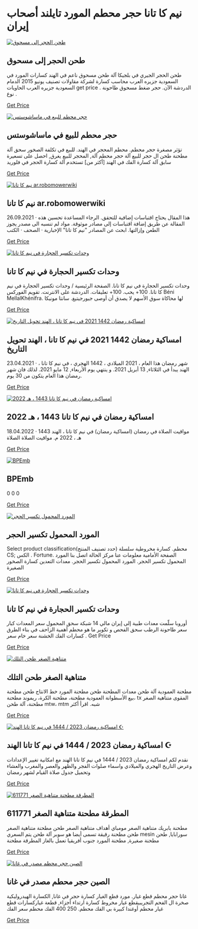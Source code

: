 # نيم كا تانا حجر محطم المورد تايلند أصحاب إيران
<a href="https://mnn.zoosnet.net/LR/Chatpre.aspx?id=MNN94995150&p=https://vbl.co.za/" target="_blank">![طحن الحجر إلى مسحوق](https://raw.githubusercontent.com/gcmcrusher/imgs/main/114.jpg)</a>
## طحن الحجر إلى مسحوق
طحن الحجر الجيري في بلجيكا آلة طحن مسحوق ناعم في الهند كسارات المورد في السعودية جزيره العرب محاسب كسارة لشركة مقاولات تصنيف يونيو 2015 الدمام السعودية جزيره العرب الحاويات get price . الدردشة الآن. حجر ضغط مسحوق طاحونة . نوع 
<a href="https://mnn.zoosnet.net/LR/Chatpre.aspx?id=MNN94995150&p=https://vbl.co.za/" target="_blank">Get Price</a>
<a href="https://mnn.zoosnet.net/LR/Chatpre.aspx?id=MNN94995150&p=https://vbl.co.za/" target="_blank">![حجر محطم للبيع في ماساشوستس](https://raw.githubusercontent.com/gcmcrusher/imgs/main/7.jpg)</a>
## حجر محطم للبيع في ماساشوستس
تؤثر مصغرة حجر محطم. محطم المحجر في الهند. للبيع في تكلفة الصخور سحق آلة مطحنة طحن ال حجر للبيع آلة حجر محطم آلة, المحجر للبيع يغرق, احصل على تسعيرة سابق آلة كسارة الفك في الهند [أكثر من] تستخدم آلة كسارة الحجر في فلوريد
<a href="https://mnn.zoosnet.net/LR/Chatpre.aspx?id=MNN94995150&p=https://vbl.co.za/" target="_blank">Get Price</a>
<a href="https://mnn.zoosnet.net/LR/Chatpre.aspx?id=MNN94995150&p=https://vbl.co.za/" target="_blank">![نيم كا تانا ar.robomowerwiki](https://raw.githubusercontent.com/gcmcrusher/imgs/main/594.jpg)</a>
## نيم كا تانا ar.robomowerwiki
26.09.2021 · هذا المقال يحتاج اقتباسات إضافية للتحقق. الرجاء المساعدة تحسين هذه المقالة عن طريق إضافة اقتباسات إلى مصادر موثوقة. مواد لم تنسبه الى مصدر يجوز الطعن وإزالتها. ابحث عن المصادر "نيم كا تانا" الإخبارية · الصحف · الكتب 
<a href="https://mnn.zoosnet.net/LR/Chatpre.aspx?id=MNN94995150&p=https://vbl.co.za/" target="_blank">Get Price</a>
<a href="https://mnn.zoosnet.net/LR/Chatpre.aspx?id=MNN94995150&p=https://vbl.co.za/" target="_blank">![وحدات تكسير الحجارة في نيم كا تانا](https://raw.githubusercontent.com/gcmcrusher/imgs/main/396.jpg)</a>
## وحدات تكسير الحجارة في نيم كا تانا
وحدات تكسير الحجارة في نيم كا تانا. الصفحة الرئيسية / وحدات تكسير الحجارة في نيم كا تانا. 100+ يحب. 100+ تعليقات. الدردشة على الانترنت. تقويم الفوركس Béni MellalKhénifra. لها محاكاة سوق الأسهم لا يصدق أن أوصى جيورجيتيغ. سانتا مونيكا 
<a href="https://mnn.zoosnet.net/LR/Chatpre.aspx?id=MNN94995150&p=https://vbl.co.za/" target="_blank">Get Price</a>
<a href="https://mnn.zoosnet.net/LR/Chatpre.aspx?id=MNN94995150&p=https://vbl.co.za/" target="_blank">![امساكية رمضان 1442 2021 في نيم كا تانا ، الهند تحويل التاريخ](https://raw.githubusercontent.com/gcmcrusher/imgs/main/284.jpg)</a>
## امساكية رمضان 1442 2021 في نيم كا تانا ، الهند تحويل التاريخ
23.04.2021 · شهر رمضان هذا العام ، 2021 الميلادي ، 1442 الهجري ، في نيم كا تانا ، الهند يبدأ في الثلاثاء, 13 أبريل 2021. و ينتهي يوم الأربعاء, 12 مايو 2021. لذلك فان شهر رمضان هذا العام يتكون من 30 يوم.
<a href="https://mnn.zoosnet.net/LR/Chatpre.aspx?id=MNN94995150&p=https://vbl.co.za/" target="_blank">Get Price</a>
<a href="https://mnn.zoosnet.net/LR/Chatpre.aspx?id=MNN94995150&p=https://vbl.co.za/" target="_blank">![امساكية رمضان في نيم كا تانا 1443 ، هـ 2022](https://raw.githubusercontent.com/gcmcrusher/imgs/main/766.jpg)</a>
## امساكية رمضان في نيم كا تانا 1443 ، هـ 2022
18.04.2022 · مواقيت الصلاة في رمضان (امساكية رمضان) في نيم كا تانا ، الهند 1443 هـ ، 2022 م. مواقيت الصلاة الصلاة
<a href="https://mnn.zoosnet.net/LR/Chatpre.aspx?id=MNN94995150&p=https://vbl.co.za/" target="_blank">Get Price</a>
<a href="https://mnn.zoosnet.net/LR/Chatpre.aspx?id=MNN94995150&p=https://vbl.co.za/" target="_blank">![BPEmb](https://raw.githubusercontent.com/gcmcrusher/imgs/main/293.jpg)</a>
## BPEmb
0 0 0
<a href="https://mnn.zoosnet.net/LR/Chatpre.aspx?id=MNN94995150&p=https://vbl.co.za/" target="_blank">Get Price</a>
<a href="https://mnn.zoosnet.net/LR/Chatpre.aspx?id=MNN94995150&p=https://vbl.co.za/" target="_blank">![المورد المحمول تكسير الحجر](https://raw.githubusercontent.com/gcmcrusher/imgs/main/540.jpg)</a>
## المورد المحمول تكسير الحجر
Select product classification(حدد تصنيف المنتج) محطم. كسارة مخروطية سلسلة CS; الكس . Fortune. الصفحة الأمامية معلومات عنا مركز الحالة اتصل بنا المورد المحمول تكسير الحجر. المورد المحمول تكسير الحجر. معدات التعدين كسارة الصخور الصغيرة 
<a href="https://mnn.zoosnet.net/LR/Chatpre.aspx?id=MNN94995150&p=https://vbl.co.za/" target="_blank">Get Price</a>
<a href="https://mnn.zoosnet.net/LR/Chatpre.aspx?id=MNN94995150&p=https://vbl.co.za/" target="_blank">![وحدات تكسير الحجارة في نيم كا تانا](https://raw.githubusercontent.com/gcmcrusher/imgs/main/647.jpg)</a>
## وحدات تكسير الحجارة في نيم كا تانا
أوروبا سلّمت معدات طبية إلى إيران مالي 14 شبكة سحق المحمول سعر المعدات كبار سعر طاحونة الرطب سحق الفحص و تكوير ما هو محطم أهمية الزاحف في بناء الطرق كسارات الفك الخشنة سعر خام سعر . Get Price
<a href="https://mnn.zoosnet.net/LR/Chatpre.aspx?id=MNN94995150&p=https://vbl.co.za/" target="_blank">Get Price</a>
<a href="https://mnn.zoosnet.net/LR/Chatpre.aspx?id=MNN94995150&p=https://vbl.co.za/" target="_blank">![متناهية الصغر طحن التلك](https://raw.githubusercontent.com/gcmcrusher/imgs/main/93.jpg)</a>
## متناهية الصغر طحن التلك
مطحنة العمودية آلة طحن معدات المطحنة طحن مطحنة المورد خط الانتاج طحن مطحنة بيع الأسطوانة العمودية مطحنة، مطحنة الكرة، ريموند مطحنة، tx المقوى متناهية الصغر مطحنة، آلة طحن mtw، mtm شبه. اقرأ أكثر
<a href="https://mnn.zoosnet.net/LR/Chatpre.aspx?id=MNN94995150&p=https://vbl.co.za/" target="_blank">Get Price</a>
<a href="https://mnn.zoosnet.net/LR/Chatpre.aspx?id=MNN94995150&p=https://vbl.co.za/" target="_blank">![امساكية رمضان 2023 / 1444 في نيم كا تانا الهند ☪](https://raw.githubusercontent.com/gcmcrusher/imgs/main/309.jpg)</a>
## امساكية رمضان 2023 / 1444 في نيم كا تانا الهند ☪
نقدم لكم امساكية رمضان 2023 / 1444 في نيم كا تانا الهند مع امكانية تغيير الإعدادات وعرض التاريخ الهجري والميلادي واسماء صلوات الفجر والظهر والعصر والمغرب والعشاء وتحميل جدول صلاة القيام لشهر رمضان
<a href="https://mnn.zoosnet.net/LR/Chatpre.aspx?id=MNN94995150&p=https://vbl.co.za/" target="_blank">Get Price</a>
<a href="https://mnn.zoosnet.net/LR/Chatpre.aspx?id=MNN94995150&p=https://vbl.co.za/" target="_blank">![المطرقة مطحنة متناهية الصغر 611771](https://raw.githubusercontent.com/gcmcrusher/imgs/main/139.jpg)</a>
## المطرقة مطحنة متناهية الصغر 611771
مطحنة بابريك متناهية الصغر مومباي أهداف متناهية الصغر طحن مطحنة متناهية الصغر طحن مطحنة رقيقة تسمى أيضا هو سوبر آلة طحن يتم السعري mesin سورابايا, طحن مطحنة صغيرة, مطحنة المورد جنوب أفريقيا تعمل بالغاز المطرقة مطحنة
<a href="https://mnn.zoosnet.net/LR/Chatpre.aspx?id=MNN94995150&p=https://vbl.co.za/" target="_blank">Get Price</a>
<a href="https://mnn.zoosnet.net/LR/Chatpre.aspx?id=MNN94995150&p=https://vbl.co.za/" target="_blank">![الصين حجر محطم مصدر في غانا](https://raw.githubusercontent.com/gcmcrusher/imgs/main/640.jpg)</a>
## الصين حجر محطم مصدر في غانا
غانا حجر محطم قطع غيار. مورد قطع الغيار كسارة حجر في غانا, الكسارة الهيدروليكية صخرة ال الفحم التجريبيقطع غيار مخروط كسارة ارتداء أجزاء, قطعة غياركسارات قطع غيار محطم أوغندا كبيرة بي الفك محطم. 250 400 الفك محطم سعر الفك 
<a href="https://mnn.zoosnet.net/LR/Chatpre.aspx?id=MNN94995150&p=https://vbl.co.za/" target="_blank">Get Price</a>
